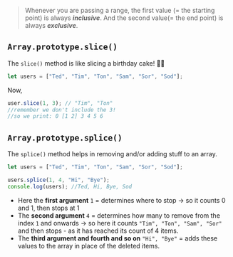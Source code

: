> Whenever you are passing a range, the first value (= the starting point) is always **_inclusive_**.
> And the second value(= the end point) is always **_exclusive_**.

## `Array.prototype.slice()`

The `slice()` method is like slicing a birthday cake! 🔪🎂

```js
let users = ["Ted", "Tim", "Ton", "Sam", "Sor", "Sod"];
```

Now,

```js
user.slice(1, 3); // "Tim", "Ton"
//remember we don't include the 3!
//so we print: 0 [1 2] 3 4 5 6
```

## `Array.prototype.splice()`

The `splice()` method helps in removing and/or adding stuff to an array.

```js
let users = ["Ted", "Tim", "Ton", "Sam", "Sor", "Sod"];

users.splice(1, 4, "Hi", "Bye");
console.log(users); //Ted, Hi, Bye, Sod
```

- Here the **first argument** `1` = determines where to stop -> so it counts 0 and 1, then stops at 1
- The **second argument** `4` = determines how many to remove from the index `1` and onwards -> so here it counts `"Tim", "Ton", "Sam", "Sor"` and then stops - as it has reached its count of 4 items.
- The **third argument and fourth and so on** `"Hi", "Bye"` = adds these values to the array in place of the deleted items.
